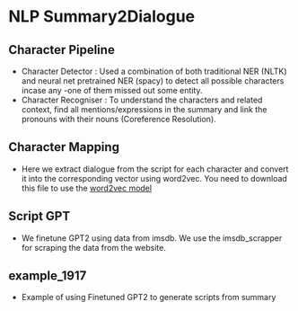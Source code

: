 # NLP Summary2Dialogue

##   Character Pipeline
-    Character Detector :
    Used a combination of both traditional NER (NLTK) and neural net pretrained NER (spacy) to detect all possible characters incase any -one of them missed out some entity.  
-    Character Recogniser :
    To understand the characters and related context, find all mentions/expressions in the summary and link the pronouns with their nouns (Coreference Resolution).

##   Character Mapping
-    Here we extract dialogue from the script for each character and convert it into the corresponding vector using word2vec.
    You need to download this file to use the [word2vec model](https://github.com/mmihaltz/word2vec-GoogleNews-vectors)

## Script GPT
-    We finetune GPT2 using data from imsdb. We use the imsdb_scrapper for scraping the data from the website.

##   example_1917
-    Example of using Finetuned GPT2 to generate scripts from summary
